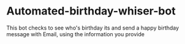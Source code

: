 # Automated-birthday-whiser-bot
This bot checks to see who's birthday its and send a happy birthday message with Email, using the information you provide 
